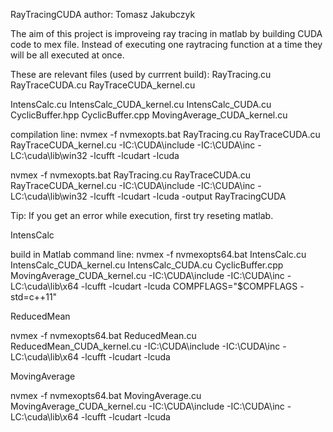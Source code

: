 RayTracingCUDA
author: Tomasz Jakubczyk

The aim of this project is improveing ray tracing in matlab by building CUDA code to mex file.
Instead of executing one raytracing function at a time they will be all executed at once.

These are relevant files (used by currrent build):
RayTracing.cu
RayTraceCUDA.cu
RayTraceCUDA_kernel.cu

IntensCalc.cu
IntensCalc_CUDA_kernel.cu
IntensCalc_CUDA.cu
CyclicBuffer.hpp
CyclicBuffer.cpp
MovingAverage_CUDA_kernel.cu

compilation line:
nvmex -f nvmexopts.bat RayTracing.cu RayTraceCUDA.cu RayTraceCUDA_kernel.cu -IC:\CUDA\include -IC:\CUDA\inc -LC:\cuda\lib\win32 -lcufft -lcudart -lcuda


nvmex -f nvmexopts.bat RayTracing.cu RayTraceCUDA.cu RayTraceCUDA_kernel.cu -IC:\CUDA\include -IC:\CUDA\inc -LC:\cuda\lib\win32 -lcufft -lcudart -lcuda -output RayTracingCUDA


Tip:
If you get an error while execution, first try reseting matlab.


IntensCalc

build in Matlab command line:
nvmex -f nvmexopts64.bat IntensCalc.cu IntensCalc_CUDA_kernel.cu IntensCalc_CUDA.cu CyclicBuffer.cpp MovingAverage_CUDA_kernel.cu -IC:\CUDA\include -IC:\CUDA\inc -LC:\cuda\lib\x64 -lcufft -lcudart -lcuda COMPFLAGS="$COMPFLAGS -std=c++11"





ReducedMean

nvmex -f nvmexopts64.bat ReducedMean.cu ReducedMean_CUDA_kernel.cu -IC:\CUDA\include -IC:\CUDA\inc -LC:\cuda\lib\x64 -lcufft -lcudart -lcuda

MovingAverage

nvmex -f nvmexopts64.bat MovingAverage.cu MovingAverage_CUDA_kernel.cu -IC:\CUDA\include -IC:\CUDA\inc -LC:\cuda\lib\x64 -lcufft -lcudart -lcuda
